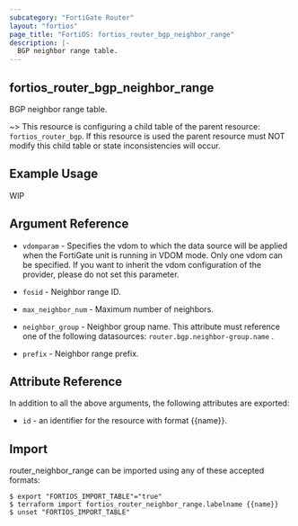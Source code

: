 ```yaml
---
subcategory: "FortiGate Router"
layout: "fortios"
page_title: "FortiOS: fortios_router_bgp_neighbor_range"
description: |-
  BGP neighbor range table.
---
```


## fortios_router_bgp_neighbor_range
BGP neighbor range table.

~> This resource is configuring a child table of the parent resource: `fortios_router_bgp`. If this resource is used the parent resource must NOT modify this child table or state inconsistencies will occur.

## Example Usage

WIP

## Argument Reference
* `vdomparam` - Specifies the vdom to which the data source will be applied when the FortiGate unit is running in VDOM mode. Only one vdom can be specified. If you want to inherit the vdom configuration of the provider, please do not set this parameter.

* `fosid` - Neighbor range ID.
* `max_neighbor_num` - Maximum number of neighbors.
* `neighbor_group` - Neighbor group name. This attribute must reference one of the following datasources: `router.bgp.neighbor-group.name` .
* `prefix` - Neighbor range prefix.

## Attribute Reference

In addition to all the above arguments, the following attributes are exported:
* `id` - an identifier for the resource with format {{name}}.

## Import

router_neighbor_range can be imported using any of these accepted formats:
```
$ export "FORTIOS_IMPORT_TABLE"="true"
$ terraform import fortios_router_neighbor_range.labelname {{name}}
$ unset "FORTIOS_IMPORT_TABLE"
```

